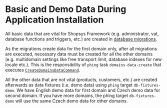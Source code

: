 # Basic and Demo Data During Application Installation

All basic data that are vital for Shopsys Framework (e.g. administrator, vat, database functions and triggers, etc.) are created in [database migrations](./database-migrations.md).

As the migrations create data for the first domain only,
after all migrations are executed, necessary data must be created for all the other domains
(e.g. multidomain settings like free transport limit, database indexes for new locale etc.).
This is the responsibility of `phing` task `domains-data-create` that executes [`CreateDomainsDataCommand`](./../../packages/framework/src/Command/CreateDomainsDataCommand.php).

All the other data that are not vital (products, customers, etc.) are created afterwards as data fixtures (i.e. demo data)
using `phing` target `db-fixtures-demo`.
We have English demo data for first domain and Czech demo data for second domain.
If you have more domains, the phing target `db-fixtures-demo` will use the same Czech demo data for other domains.
